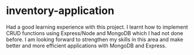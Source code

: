 # inventory-application

Had a good learning experience with this project. I learnt how to implement CRUD functions using Express/Node and MongoDB which I had not done before. I am looking forward to strengthen my skills in this area and make better and more efficient applications with MongoDB and Express.